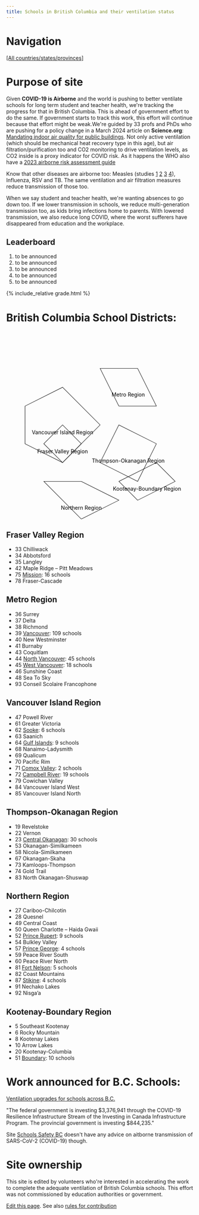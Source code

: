 ```yaml
---
title: Schools in British Columbia and their ventilation status
---
```


# Navigation

[[All countries/states/provinces]](..)

# Purpose of site

Given **COVID-19 is Airborne** and the world is pushing to better ventilate schools for long term student and teacher health, we're tracking the progress for that in British Columbia. This is ahead of government effort to do the same. If government starts to track this work, this effort will continue because that effort might be weak.We're guided by 33 profs and PhDs who are pushing for a policy change in a March 2024 article on **Science.org**: [Mandating indoor air quality for public buildings](https://drive.google.com/file/d/16l_IH47cQtC7fFuafvHca7ORNVGITxx8/view). Not only active ventilation (which should be mechanical heat recovery type in this age), but air filtration/purification too and CO2 monitoring to drive ventilation levels, as CO2 inside is a proxy indicator for COVID risk. As it happens the WHO also have a [2023 airborne risk assessment guide](https://iris.who.int/handle/10665/376346)

Know that other diseases are airborne too: Measles (studies [1](https://www.ncbi.nlm.nih.gov/pmc/articles/PMC2810934/pdf/10982072.pdf) [2](https://www.ncbi.nlm.nih.gov/pmc/articles/PMC3880795/pdf/nihms532643.pdf) [3](https://pubmed.ncbi.nlm.nih.gov/31257413/) [4](https://www.sciencedirect.com/science/article/pii/S0196655316305363)), Influenza, RSV and TB. The same ventilation and air filtration measures reduce transmission of those too.

 When we say student and teacher health, we're wanting absences to go down too. If we lower transmission in schools, we reduce multi-generation transmission too, as kids bring infections home to parents. With lowered transmission, we also reduce long COVID, where the worst sufferers have disappeared from education and the workplace.


## Leaderboard

1. to be announced
2. to be announced
3. to be announced
4. to be announced
5. to be announced

{% include_relative grade.html %}

# British Columbia School Districts:

<svg viewBox="0 0 500 500" xmlns="http://www.w3.org/2000/svg">
  <g>
    <path d="M100 300 L150 250 L200 300 L150 350 Z" fill="none" stroke="black" />
    <text x="150" y="325" text-anchor="middle">Fraser Valley Region</text>
  </g>
  <g>
    <path d="M250 100 L350 100 L400 200 L300 200 Z" fill="none" stroke="black" />
    <text x="325" y="175" text-anchor="middle">Metro Region</text>
  </g>
  <g>
    <path d="M50 200 L150 150 L250 250 L150 350 L50 300 Z" fill="none" stroke="black" />
    <text x="150" y="275" text-anchor="middle">Vancouver Island Region</text>
  </g>
  <g>
    <path d="M300 250 L400 300 L350 400 L250 350 Z" fill="none" stroke="black" />
    <text x="325" y="350" text-anchor="middle">Thompson-Okanagan Region</text>
  </g>
  <g>
    <path d="M100 400 L200 500 L300 450 L200 400 Z" fill="none" stroke="black" />
    <text x="200" y="475" text-anchor="middle">Northern Region</text>
  </g>
  <g>
    <path d="M350 450 L450 400 L400 350 L300 400 Z" fill="none" stroke="black" />
    <text x="375" y="425" text-anchor="middle">Kootenay-Boundary Region</text>
  </g>
</svg>



## Fraser Valley Region

* 33 Chilliwack
* 34 Abbotsford
* 35 Langley
* 42 Maple Ridge – Pitt Meadows
* 75 [Mission](Mission/): 16 schools
* 78 Fraser-Cascade

## Metro Region

* 36 Surrey
* 37 Delta
* 38 Richmond
* 39 [Vancouver](Vancouver/): 109 schools
* 40 New Westminster
* 41 Burnaby
* 43 Coquitlam
* 44 [North Vancouver](North_Vancouver/): 45 schools
* 45 [West Vancouver](West_Vancouver/): 18 schools
* 46 Sunshine Coast
* 48 Sea To Sky
* 93 Conseil Scolaire Francophone

## Vancouver Island Region

* 47 Powell River
* 61 Greater Victoria
* 62 [Sooke](Sooke/): 6 schools
* 63 Saanich
* 64 [Gulf Islands](Gulf_Islands/): 9 schools
* 68 Nanaimo-Ladysmith
* 69 Qualicum
* 70 Pacific Rim
* 71 [Comox Valley](Comox_Valley/): 2 schools
* 72 [Campbell River](Campbell_River/): 19 schools
* 79 Cowichan Valley
* 84 Vancouver Island West
* 85 Vancouver Island North

## Thompson-Okanagan Region

* 19 Revelstoke
* 22 Vernon
* 23 [Central Okanagan](Central_Okanagan/): 30 schools
* 53 Okanagan-Similkameen
* 58 Nicola-Similkameen
* 67 Okanagan-Skaha
* 73 Kamloops-Thompson
* 74 Gold Trail
* 83 North Okanagan-Shuswap

## Northern Region

* 27 Cariboo-Chilcotin
* 28 Quesnel
* 49 Central Coast
* 50 Queen Charlotte – Haida Gwaii
* 52 [Prince Rupert](Prince_Rupert/): 9 schools
* 54 Bulkley Valley
* 57 [Prince George](Prince_George/): 4 schools
* 59 Peace River South
* 60 Peace River North
* 81 [Fort Nelson](Fort_Nelson/): 5 schools
* 82 Coast Mountains
* 87 [Stikine](Stikine/): 4 schools
* 91 Nechako Lakes
* 92 Nisga’a

## Kootenay-Boundary Region

* 5 Southeast Kootenay
* 6 Rocky Mountain
* 8 Kootenay Lakes
* 10 Arrow Lakes
* 20 Kootenay-Columbia
* 51 [Boundary](Boundary/): 10 schools

# Work announced for B.C. Schools:

[Ventilation upgrades for schools across B.C.](https://www.canada.ca/en/office-infrastructure/news/2024/03/ventilation-upgrades-for-schools-across-bc.html)

"The federal government is investing $3,376,941 through the COVID-19 Resilience Infrastructure Stream of the Investing in Canada Infrastructure Program. The provincial government is investing $844,235."

Site [Schools Safety BC](https://www.schoolsafetybc.ca/) doesn't have any advice on aitborne transmission of SARS-CoV-2 (COVID-19) though.

# Site ownership

This site is edited by volunteers who're interested in accelerating the work to complete the adequate ventilation of British Columbia schools. This effort was not commissioned by education authorities or government.

[Edit this page](https://github.com/ventilate-schools/BC/edit/main/index.md). See also [rules for contribution](./contribution_rules/)